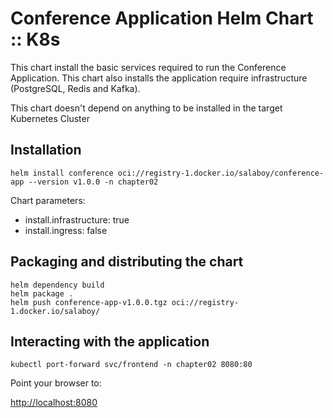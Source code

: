 # Conference Application Helm Chart :: K8s

This chart install the basic services required to run the Conference Application. 
This chart also installs the application require infrastructure (PostgreSQL, Redis and Kafka).

This chart doesn't depend on anything to be installed in the target Kubernetes Cluster

## Installation 


```
helm install conference oci://registry-1.docker.io/salaboy/conference-app --version v1.0.0 -n chapter02
```

Chart parameters: 

- install.infrastructure: true 
- install.ingress: false


## Packaging and distributing the chart

```
helm dependency build
helm package .
helm push conference-app-v1.0.0.tgz oci://registry-1.docker.io/salaboy/
```

## Interacting with the application

```
kubectl port-forward svc/frontend -n chapter02 8080:80
```

Point your browser to: 

[http://localhost:8080](http://localhost:8080)